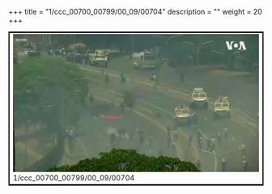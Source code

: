 +++
title = "1/ccc_00700_00799/00_09/00704"
description = ""
weight = 20
+++

<table style="border:2px solid black;max-width:800px;max-height:800px;" 
><tr><td>
<img class="center-fit-jpg"
src="/jpg_/aaa_20190430_NxaOmWaI8sI_00703.jpg">
1/ccc_00700_00799/00_09/00704
</img></td></tr></table>
